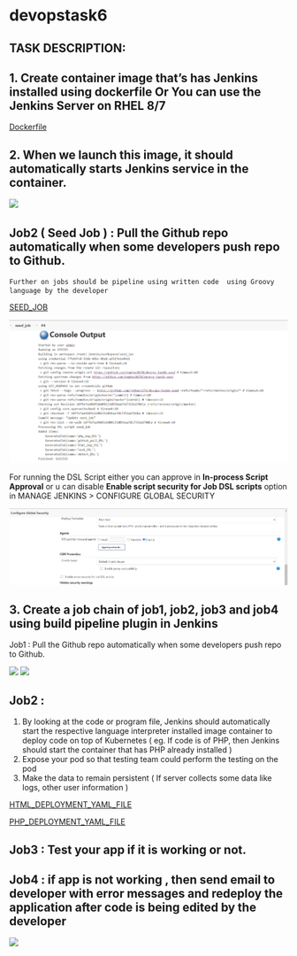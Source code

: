 # devopstask6

## TASK DESCRIPTION:




## 1. Create container image that’s has Jenkins installed using dockerfile Or You can use the Jenkins Server on RHEL 8/7

[Dockerfile](https://github.com/raghav1674/DEVOPS2/blob/master/Dockerfile)






## 2. When we launch this image, it should automatically starts Jenkins service in the container.



<img src="https://github.com/raghav1674/devopstask3/blob/master/DEVOPS-TASK-THREE/jenkins-runn.PNG" >



##  Job2 ( Seed Job ) : Pull  the Github repo automatically when some developers push repo to Github.
    Further on jobs should be pipeline using written code  using Groovy language by the developer
    
    
  [SEED_JOB](https://github.com/raghav1674/devops-task6-seed/blob/master/seed_job)


<img src="https://github.com/raghav1674/devops-task-6-complete/blob/master/job_generated_seed.PNG">


For running the DSL Script either you can approve in **In-process Script Approval** or u can disable **Enable script security for Job DSL scripts**   option in MANAGE JENKINS > CONFIGURE GLOBAL SECURITY

<img src="https://github.com/raghav1674/devops-task-6-complete/blob/master/diable_this.PNG ">

## 3. Create a job chain of job1, job2, job3 and job4 using build pipeline plugin in Jenkins
 Job1 : Pull the Github repo automatically when some developers push repo to Github.
 
 
 
 <img src="https://github.com/raghav1674/devopstask3/blob/master/DEVOPS-TASK-THREE/github-pull.PNG">
<img src="https://github.com/raghav1674/devopstask3/blob/master/DEVOPS-TASK-THREE/kubectl-all.PNG" >

 
 
 
## Job2 :
  1. By looking at the code or program file, Jenkins should automatically start the respective language interpreter installed image container to deploy code on top of Kubernetes ( eg. If code is of PHP, then Jenkins should start the container that has PHP already installed )
2. Expose your pod so that testing team could perform the testing on the pod
3. Make the data to remain persistent ( If server collects some data like logs, other user information )

[HTML_DEPLOYMENT_YAML_FILE](https://github.com/raghav1674/devopstask3/blob/master/create_html_deploy.yml)

[PHP_DEPLOYMENT_YAML_FILE](https://github.com/raghav1674/devopstask3/blob/master/create_php_site_deployment.yml)


## Job3 : Test your app if it is working or not.
## Job4 : if app is not working , then send email to developer with error messages and redeploy the application after code is being edited by the developer


<img src="https://github.com/raghav1674/devopstask3/blob/master/DEVOPS-TASK-THREE/mail.PNG" >


